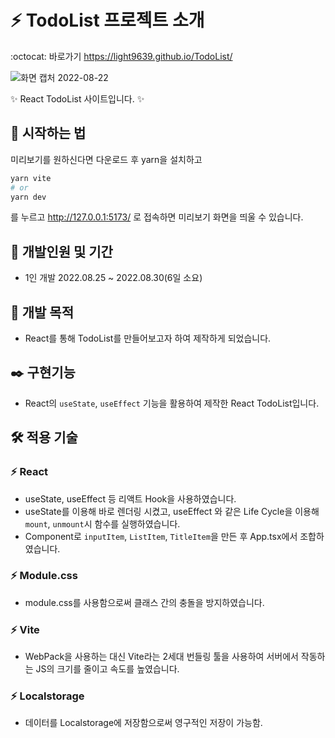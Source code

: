 # :zap: TodoList 프로젝트 소개
:octocat: 바로가기 https://light9639.github.io/TodoList/

![화면 캡처 2022-08-22](https://raw.githubusercontent.com/light9639/TodoList/master/src/assets/light9639.github.io_TodoList_.png)

:sparkles: React TodoList 사이트입니다. :sparkles:

## :rocket: 시작하는 법
미리보기를 원하신다면 다운로드 후 yarn을 설치하고
```bash
yarn vite
# or
yarn dev
```
를 누르고 http://127.0.0.1:5173/ 로 접속하면 미리보기 화면을 띄울 수 있습니다.
## :calendar: 개발인원 및 기간
- 1인 개발 2022.08.25 ~ 2022.08.30(6일 소요)
## :dart: 개발 목적
- React를 통해 TodoList를 만들어보고자 하여 제작하게 되었습니다.
## :black_nib: 구현기능
- React의 `useState`, `useEffect` 기능을 활용하여 제작한 React TodoList입니다.
## :hammer_and_wrench: 적용 기술
### :zap: React
- useState, useEffect 등 리액트 Hook을 사용하였습니다.
- useState를 이용해 바로 렌더링 시켰고, useEffect 와 같은 Life Cycle을 이용해 `mount`, `unmount`시 함수를 실행하였습니다.
- Component로 `inputItem`, `ListItem`, `TitleItem`을 만든 후 App.tsx에서 조합하였습니다.
### :zap: Module.css
- module.css를 사용함으로써 클래스 간의 충돌을 방지하였습니다.
### :zap: Vite
- WebPack을 사용하는 대신 Vite라는 2세대 번들링 툴을 사용하여 서버에서 작동하는 JS의 크기를 줄이고 속도를 높였습니다.
### :zap: Localstorage
- 데이터를 Localstorage에 저장함으로써 영구적인 저장이 가능함.